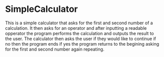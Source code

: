 # SimpleCalculator

This is a simple calculator that asks for the first and second number of a calculation. It then asks for an operator and after inputting a readable opperator the program performs the calculation and outputs the result to the user. The calculator then asks the user if they would like to continue if no then the program ends if yes the program returns to the begining asking for the first and second number again repeating.
